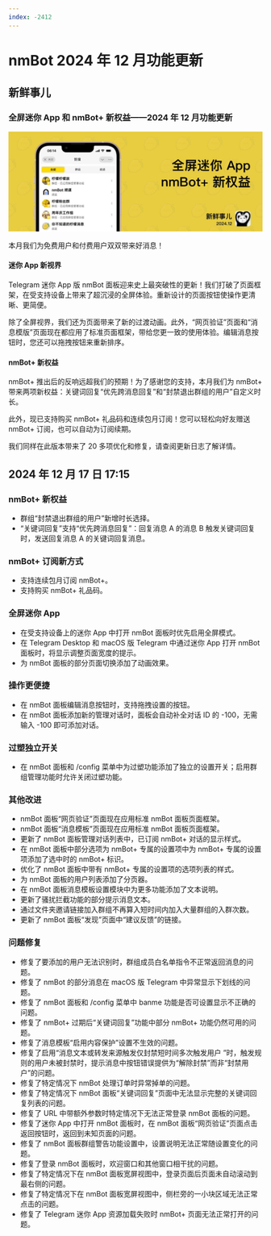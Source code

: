 ```yaml
---
index: -2412
---
```


# nmBot 2024 年 12 月功能更新

## 新鲜事儿
### 全屏迷你 App 和 nmBot+ 新权益——2024 年 12 月功能更新

![](../img/update-pictures/nmbot-2412.png)

本月我们为免费用户和付费用户双双带来好消息！

#### 迷你 App 新视界

Telegram 迷你 App 版 nmBot 面板迎来史上最突破性的更新！我们打破了页面框架，在受支持设备上带来了超沉浸的全屏体验。重新设计的页面按钮使操作更清晰、更简便。

除了全屏视界，我们还为页面带来了新的过渡动画。此外，“网页验证”页面和“消息模版”页面现在都应用了标准页面框架，带给您更一致的使用体验。编辑消息按钮时，您还可以拖拽按钮来重新排序。

#### nmBot+ 新权益

nmBot+ 推出后的反响远超我们的预期！为了感谢您的支持，本月我们为 nmBot+ 带来两项新权益：关键词回复“优先跨消息回复”和“封禁退出群组的用户”自定义时长。

此外，现已支持购买 nmBot+ 礼品码和连续包月订阅！您可以轻松向好友赠送 nmBot+ 订阅，也可以自动为订阅续期。

我们同样在此版本带来了 20 多项优化和修复，请查阅更新日志了解详情。

## 2024 年 12 月 17 日 17:15

### <nmbot-plus-icon></nmbot-plus-icon> nmBot+ 新权益

- 群组“封禁退出群组的用户”新增时长选择。
- “关键词回复”支持“优先跨消息回复”：回复消息 A 的消息 B 触发关键词回复时，发送回复消息 A 的关键词回复消息。

### nmBot+ 订阅新方式

- 支持连续包月订阅 nmBot+。
- 支持购买 nmBot+ 礼品码。

### 全屏迷你 App

- 在受支持设备上的迷你 App 中打开 nmBot 面板时优先启用全屏模式。
- 在 Telegram Desktop 和 macOS 版 Telegram 中通过迷你 App 打开 nmBot 面板时，将显示调整页面宽度的提示。
- 为 nmBot 面板的部分页面切换添加了动画效果。

### 操作更便捷

- 在 nmBot 面板编辑消息按钮时，支持拖拽设置的按钮。
- 在 nmBot 面板添加新的管理对话时，面板会自动补全对话 ID 的 -100，无需输入 -100 即可添加对话。

### 过塑独立开关

- 在 nmBot 面板和 /config 菜单中为过塑功能添加了独立的设置开关；启用群组管理功能时允许关闭过塑功能。

### 其他改进

- nmBot 面板“网页验证”页面现在应用标准 nmBot 面板页面框架。
- nmBot 面板“消息模板”页面现在应用标准 nmBot 面板页面框架。
- 更新了 nmBot 面板管理对话列表中，已订阅 nmBot+ 对话的显示样式。
- 在 nmBot 面板中部分选项为 nmBot+ 专属的设置项中为 nmBot+ 专属的设置项添加了选中时的 nmBot+ 标识。
- 优化了 nmBot 面板中带有 nmBot+ 专属的设置项的选项列表的样式。
- 为 nmBot 面板的用户列表添加了分页器。
- 在 nmBot 面板消息模板设置模块中为更多功能添加了文本说明。
- 更新了骚扰拦截功能的部分提示消息文本。
- 通过文件夹邀请链接加入群组不再算入短时间内加入大量群组的入群次数。
- 更新了 nmBot 面板“发现”页面中“建议反馈”的链接。

### 问题修复

- 修复了要添加的用户无法识别时，群组成员白名单指令不正常返回消息的问题。
- 修复了 nmBot 的部分消息在 macOS 版 Telegram 中异常显示下划线的问题。
- 修复了 nmBot 面板和 /config 菜单中 banme 功能是否可设置显示不正确的问题。
- 修复了 nmBot+ 过期后“关键词回复”功能中部分 nmBot+ 功能仍然可用的问题。
- 修复了消息模板“启用内容保护”设置不生效的问题。
- 修复了启用“消息文本或转发来源触发仅封禁短时间多次触发用户 ”时，触发规则的用户未被封禁时，提示消息中按钮错误提供为“解除封禁”而非“封禁用户”的问题。
- 修复了特定情况下 nmBot 处理订单时异常掉单的问题。
- 修复了特定情况下 nmBot 面板“关键词回复”页面中无法显示完整的关键词回复列表的问题。
- 修复了 URL 中带额外参数时特定情况下无法正常登录 nmBot 面板的问题。
- 修复了迷你 App 中打开 nmBot 面板时，在 nmBot 面板“网页验证”页面点击返回按钮时，返回到未知页面的问题。
- 修复了 nmBot 面板群组警告功能设置中，设置说明无法正常随设置变化的问题。
- 修复了登录 nmBot 面板时，欢迎窗口和其他窗口相干扰的问题。
- 修复了特定情况下在 nmBot 面板宽屏视图中，登录页面后页面未自动滚动到最右侧的问题。
- 修复了特定情况下在 nmBot 面板宽屏视图中，侧栏旁的一小块区域无法正常点击的问题。
- 修复了 Telegram 迷你 App 资源加载失败时 nmBot+ 页面无法正常打开的问题。
